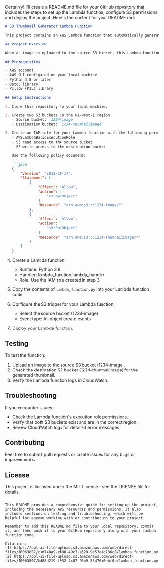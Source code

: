 Certainly! I'll create a README.md file for your GitHub repository that includes the steps to set up the Lambda function, configure S3 permissions, and deploy the project. Here's the content for your README.md:

```markdown
# S3 Thumbnail Generator Lambda Function

This project contains an AWS Lambda function that automatically generates thumbnails for images uploaded to an S3 bucket.

## Project Overview

When an image is uploaded to the source S3 bucket, this Lambda function is triggered. It downloads the image, creates a thumbnail, and then uploads the thumbnail to a destination S3 bucket.

## Prerequisites

- AWS account
- AWS CLI configured on your local machine
- Python 3.8 or later
- Boto3 library
- Pillow (PIL) library

## Setup Instructions

1. Clone this repository to your local machine.

2. Create two S3 buckets in the us-west-1 region:
   - Source bucket: `1234-image`
   - Destination bucket: `1234-thumnailimage`

3. Create an IAM role for your Lambda function with the following permissions:
   - AWSLambdaBasicExecutionRole
   - S3 read access to the source bucket
   - S3 write access to the destination bucket

   Use the following policy document:

   ```json
   {
       "Version": "2012-10-17",
       "Statement": [
           {
               "Effect": "Allow",
               "Action": [
                   "s3:GetObject"
               ],
               "Resource": "arn:aws:s3:::1234-image/*"
           },
           {
               "Effect": "Allow",
               "Action": [
                   "s3:PutObject"
               ],
               "Resource": "arn:aws:s3:::1234-thumnailimage/*"
           }
       ]
   }
   ```

4. Create a Lambda function:
   - Runtime: Python 3.8
   - Handler: lambda_function.lambda_handler
   - Role: Use the IAM role created in step 3

5. Copy the contents of `lambda_function.py` into your Lambda function code.

6. Configure the S3 trigger for your Lambda function:
   - Select the source bucket (1234-image)
   - Event type: All object create events

7. Deploy your Lambda function.

## Testing

To test the function:
1. Upload an image to the source S3 bucket (1234-image).
2. Check the destination S3 bucket (1234-thumnailimage) for the generated thumbnail.
3. Verify the Lambda function logs in CloudWatch.

## Troubleshooting

If you encounter issues:
- Check the Lambda function's execution role permissions.
- Verify that both S3 buckets exist and are in the correct region.
- Review CloudWatch logs for detailed error messages.

## Contributing

Feel free to submit pull requests or create issues for any bugs or improvements.

## License

This project is licensed under the MIT License - see the LICENSE file for details.
```

This README provides a comprehensive guide for setting up the project, including the necessary AWS resources and permissions. It also includes sections on testing and troubleshooting, which will be helpful for anyone working with or contributing to your project.

Remember to add this README.md file to your local repository, commit it, and then push it to your GitHub repository along with your Lambda function code.

Citations:
[1] https://ppl-ai-file-upload.s3.amazonaws.com/web/direct-files/10063807/c3d740a9-eb80-49c7-a620-9e57a8c786c8/lambda_function.py
[2] https://ppl-ai-file-upload.s3.amazonaws.com/web/direct-files/10063807/bd88d219-f932-4c07-90b9-53476b0ebf0e/lambda_function.py